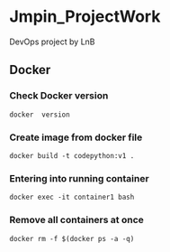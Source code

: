# Jmpin_ProjectWork
DevOps project by LnB
## Docker

### Check Docker version
```
docker  version
```
### Create image from docker file
```
docker build -t codepython:v1 .
```
### Entering into running container
```
docker exec -it container1 bash
```
### Remove all containers at once
```
docker rm -f $(docker ps -a -q)
```
